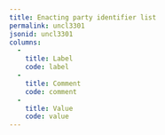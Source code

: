 ```yaml
---
title: Enacting party identifier list
permalink: uncl3301
jsonid: uncl3301
columns:
  - 
    title: Label
    code: label
  - 
    title: Comment
    code: comment
  - 
    title: Value
    code: value
---
```

